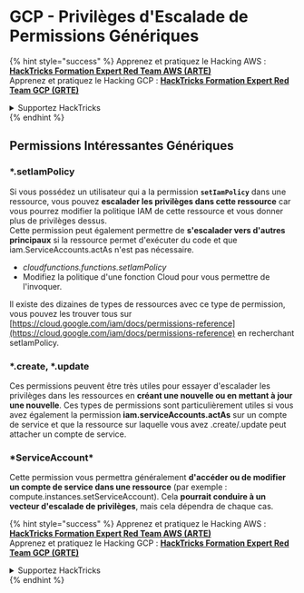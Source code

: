 # GCP - Privilèges d'Escalade de Permissions Génériques

{% hint style="success" %}
Apprenez et pratiquez le Hacking AWS :<img src="../../../.gitbook/assets/image (1).png" alt="" data-size="line">[**HackTricks Formation Expert Red Team AWS (ARTE)**](https://training.hacktricks.xyz/courses/arte)<img src="../../../.gitbook/assets/image (1).png" alt="" data-size="line">\
Apprenez et pratiquez le Hacking GCP : <img src="../../../.gitbook/assets/image (2).png" alt="" data-size="line">[**HackTricks Formation Expert Red Team GCP (GRTE)**<img src="../../../.gitbook/assets/image (2).png" alt="" data-size="line">](https://training.hacktricks.xyz/courses/grte)

<details>

<summary>Supportez HackTricks</summary>

* Consultez les [**plans d'abonnement**](https://github.com/sponsors/carlospolop) !
* **Rejoignez le** 💬 [**groupe Discord**](https://discord.gg/hRep4RUj7f) ou le [**groupe telegram**](https://t.me/peass) ou **suivez** nous sur **Twitter** 🐦 [**@hacktricks\_live**](https://twitter.com/hacktricks\_live)**.**
* **Partagez des astuces de hacking en soumettant des PRs aux** [**HackTricks**](https://github.com/carlospolop/hacktricks) et [**HackTricks Cloud**](https://github.com/carlospolop/hacktricks-cloud) dépôts GitHub.

</details>
{% endhint %}

## Permissions Intéressantes Génériques

### \*.setIamPolicy

Si vous possédez un utilisateur qui a la permission **`setIamPolicy`** dans une ressource, vous pouvez **escalader les privilèges dans cette ressource** car vous pourrez modifier la politique IAM de cette ressource et vous donner plus de privilèges dessus.\
Cette permission peut également permettre de **s'escalader vers d'autres principaux** si la ressource permet d'exécuter du code et que iam.ServiceAccounts.actAs n'est pas nécessaire.

* _cloudfunctions.functions.setIamPolicy_
* Modifiez la politique d'une fonction Cloud pour vous permettre de l'invoquer.

Il existe des dizaines de types de ressources avec ce type de permission, vous pouvez les trouver tous sur [https://cloud.google.com/iam/docs/permissions-reference](https://cloud.google.com/iam/docs/permissions-reference) en recherchant setIamPolicy.

### \*.create, \*.update

Ces permissions peuvent être très utiles pour essayer d'escalader les privilèges dans les ressources en **créant une nouvelle ou en mettant à jour une nouvelle**. Ces types de permissions sont particulièrement utiles si vous avez également la permission **iam.serviceAccounts.actAs** sur un compte de service et que la ressource sur laquelle vous avez .create/.update peut attacher un compte de service.

### \*ServiceAccount\*

Cette permission vous permettra généralement **d'accéder ou de modifier un compte de service dans une ressource** (par exemple : compute.instances.setServiceAccount). Cela **pourrait conduire à un vecteur d'escalade de privilèges**, mais cela dépendra de chaque cas.

{% hint style="success" %}
Apprenez et pratiquez le Hacking AWS :<img src="../../../.gitbook/assets/image (1).png" alt="" data-size="line">[**HackTricks Formation Expert Red Team AWS (ARTE)**](https://training.hacktricks.xyz/courses/arte)<img src="../../../.gitbook/assets/image (1).png" alt="" data-size="line">\
Apprenez et pratiquez le Hacking GCP : <img src="../../../.gitbook/assets/image (2).png" alt="" data-size="line">[**HackTricks Formation Expert Red Team GCP (GRTE)**<img src="../../../.gitbook/assets/image (2).png" alt="" data-size="line">](https://training.hacktricks.xyz/courses/grte)

<details>

<summary>Supportez HackTricks</summary>

* Consultez les [**plans d'abonnement**](https://github.com/sponsors/carlospolop) !
* **Rejoignez le** 💬 [**groupe Discord**](https://discord.gg/hRep4RUj7f) ou le [**groupe telegram**](https://t.me/peass) ou **suivez** nous sur **Twitter** 🐦 [**@hacktricks\_live**](https://twitter.com/hacktricks\_live)**.**
* **Partagez des astuces de hacking en soumettant des PRs aux** [**HackTricks**](https://github.com/carlospolop/hacktricks) et [**HackTricks Cloud**](https://github.com/carlospolop/hacktricks-cloud) dépôts GitHub.

</details>
{% endhint %}
